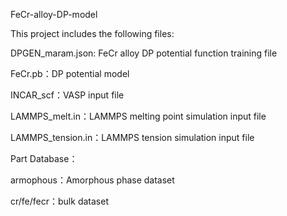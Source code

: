 FeCr-alloy-DP-model

This project includes the following files:

DPGEN_maram.json: FeCr alloy DP potential function training file

FeCr.pb：DP potential model

INCAR_scf：VASP input file

LAMMPS_melt.in：LAMMPS melting point simulation input file

LAMMPS_tension.in：LAMMPS tension simulation input file


Part Database：

armophous：Amorphous phase dataset

cr/fe/fecr：bulk dataset
